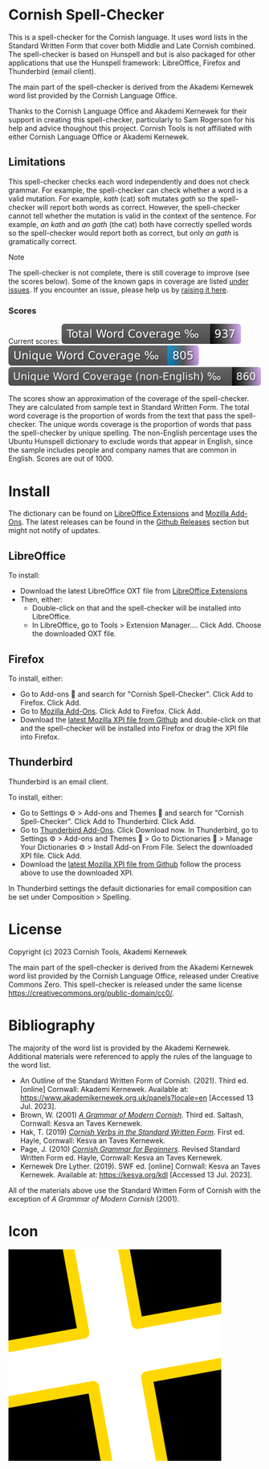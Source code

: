 # Cornish Spell-Checker

This is a spell-checker for the Cornish language. It uses word lists in the Standard Written Form that cover both Middle and Late Cornish combined. The spell-checker is based on Hunspell and but is also packaged for other applications that use the Hunspell framework: LibreOffice, Firefox and Thunderbird (email client).

The main part of the spell-checker is derived from the Akademi Kernewek word list provided by the Cornish Language Office. 

Thanks to the Cornish Language Office and Akademi Kernewek for their support in creating this spell-checker, particularly  to Sam Rogerson for his help and advice thoughout this project. Cornish Tools is not affiliated with either Cornish Language Office or Akademi Kernewek.

## Limitations

This spell-checker checks each word independently and does not check grammar. For example, the spell-checker can check whether a word is a valid mutation. For example, *<span lang="kw">kath</span>* (cat) soft mutates *<span lang="kw">gath</span>* so the spell-checker will report both words as correct. However, the spell-checker cannot tell whether the mutation is valid in the context of the sentence. For example, *<span lang="kw">an kath</span>* and *<span lang="kw">an gath</span>* (the cat) both have correctly spelled words so the spell-checker would report both as correct, but only *<span lang="kw">an gath</span>* is gramatically correct.

> [!NOTE]
> The spell-checker is not complete, there is still coverage to improve (see the scores below). Some of the known gaps in coverage are listed [under issues](https://github.com/cornish-tools/cornish-spellchecker/issues). If you encounter an issue, please help us by [raising it here](https://github.com/cornish-tools/cornish-spellchecker/issues).

### Scores

Current scores:
![](badge/test-total-words.svg)
![](badge/test-unique-words.svg)
![](badge/test-unique-noneng-words.svg)

The scores show an approximation of the coverage of the spell-checker. They are calculated from sample text in Standard Written Form. The total word coverage is the proportion of words from the text that pass the spell-checker. The unique words coverage is the proportion of words that pass the spell-checker by unique spelling. The non-English percentage uses the Ubuntu Hunspell dictionary to exclude words that appear in English, since the sample includes people and company names that are common in English. Scores are out of 1000.

# Install

The dictionary can be found on [LibreOffice Extensions](https://extensions.libreoffice.org/en/extensions/show/42004) and [Mozilla Add-Ons](https://addons.mozilla.org/en-GB/firefox/addon/ct-cornish-spell-checker-swf/). The latest releases can be found in the [Github Releases](https://github.com/cornish-tools/cornish-spellchecker/releases) section but might not notify of updates.

## LibreOffice

To install:
- Download the latest LibreOffice OXT file from  [LibreOffice Extensions](https://extensions.libreoffice.org/en/extensions/show/42004)
- Then, either:
  - Double-click on that and the spell-checker will be installed into LibreOffice.
  - In LibreOffice, go to Tools > Extension Manager.... Click Add. Choose the downloaded OXT file.

## Firefox

To install, either:
- Go to Add-ons &#129513; and search for "Cornish Spell-Checker". Click Add to Firefox. Click Add.
- Go to [Mozilla Add-Ons](https://addons.mozilla.org/en-GB/firefox/addon/ct-cornish-spell-checker-swf/). Click Add to Firefox. Click Add.
- Download the [latest Mozilla XPI file from Github](https://github.com/cornish-tools/cornish-spellchecker/releases)  and double-click on that and the spell-checker will be installed into Firefox or drag the XPI file into Firefox.

## Thunderbird

Thunderbird is an email client.

To install, either:
- Go to Settings ⚙ > Add-ons and Themes &#129513; and search for "Cornish Spell-Checker". Click Add to Thunderbird. Click Add.
- Go to [Thunderbird Add-Ons](https://addons.thunderbird.net/addon/ct-cornish-spell-checker-swf/). Click Download now. In Thunderbird, go to Settings ⚙ > Add-ons and Themes 🧩 > Go to Dictionaries 📕 > Manage Your Dictionaries ⚙ > Install Add-on From File. Select the downloaded XPI file. Click Add.
- Download the [latest Mozilla XPI file from Github](https://github.com/cornish-tools/cornish-spellchecker/releases) follow the process above to use the downloaded XPI.

In Thunderbird settings the default dictionaries for email composition can be set under Composition > Spelling.

# License

Copyright (c) 2023 Cornish Tools, Akademi Kernewek

The main part of the spell-checker is derived from the Akademi Kernewek word list provided by the Cornish Language Office, released under Creative Commons Zero. This spell-checker is released under the same license <https://creativecommons.org/public-domain/cc0/>.

# Bibliography

The majority of the word list is provided by the Akademi Kernewek. Additional materials were referenced to apply the rules of the language to the word list.

* An Outline of the Standard Written Form of Cornish. (2021). Third ed. [online] Cornwall: Akademi Kernewek. Available at: <https://www.akademikernewek.org.uk/panels?locale=en> [Accessed 13 Jul. 2023].
* Brown, W. (2001) *[A Grammar of Modern Cornish](https://kesva.org/publications/grammar-modern-cornish)*. Third ed. Saltash, Cornwall: Kesva an Taves Kernewek.
* Hak, T. (2019) *[Cornish Verbs in the Standard Written Form](https://kesva.org/publications/cornish-verbs)*. First ed. Hayle, Cornwall: Kesva an Taves Kernewek.
* Page, J. (2010) *[Cornish Grammar for Beginners](https://kesva.org/publications/cornish-grammar-beginners-and-auxiliary-verbs)*. Revised Standard Written Form ed. Hayle, Cornwall: Kesva an Taves Kernewek.
* Kernewek Dre Lyther. (2019). SWF ed. [online] Cornwall: Kesva an Taves Kernewek. Available at: <https://kesva.org/kdl> [Accessed 13 Jul. 2023].

All of the materials above use the Standard Written Form of Cornish with the exception of _A Grammar of Modern Cornish_ (2001).

# Icon

![Dictionary icon](images/icon.png "Dictionary icon")

